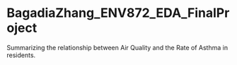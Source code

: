 # BagadiaZhang_ENV872_EDA_FinalProject
Summarizing the relationship between Air Quality and the Rate of Asthma in residents. 
